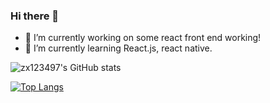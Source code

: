 ### Hi there 👋

- 🔭 I’m currently working on some react front end working!
- 🌱 I’m currently learning React.js, react native.


![zx123497's GitHub stats](https://github-readme-stats.vercel.app/api?username=zx123497&show_icons=true&theme=radical)


[![Top Langs](https://github-readme-stats.vercel.app/api/top-langs/?username=zx123497&layout=compact)](https://github.com/anuraghazra/github-readme-stats)

